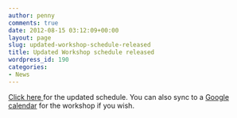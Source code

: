 ```yaml
---
author: penny
comments: true
date: 2012-08-15 03:12:09+00:00
layout: page
slug: updated-workshop-schedule-released
title: Updated Workshop schedule released
wordpress_id: 190
categories:
- News
---
```


[Click here ](http://fedarch.org/ocs/index.php/FAIMS/SW2012/schedConf/schedule#schedule)for the updated schedule. You can also sync to a [Google calendar](http://www.google.com/calendar/embed?src=fedarch.org_6k3sf1p92f4rc5g5v2idct6k04%40group.calendar.google.com&ctz=Australia/Sydney) for the workshop if you wish.
